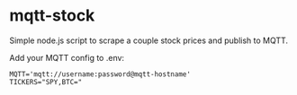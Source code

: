 # mqtt-stock

Simple node.js script to scrape a couple stock prices and publish to MQTT.

Add your MQTT config to .env:

    MQTT='mqtt://username:password@mqtt-hostname'
    TICKERS="SPY,BTC="
